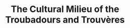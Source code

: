 ---
title: The Cultural Milieu of the Troubadours and Trouvères
editor: van Deusen, Nancy
volume: LXII
volume_part: 1
price: 52
isbn13: 978-0-931902-87-1
isbn10: 0-931902-87-8
pages: viii + 145
publisher: IMM
place: Ottawa
year: 1994
---